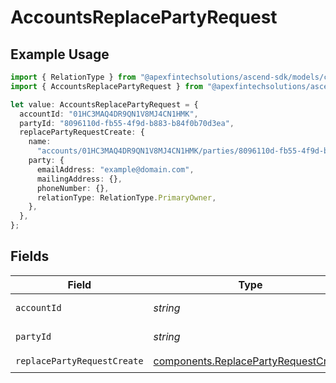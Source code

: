 # AccountsReplacePartyRequest

## Example Usage

```typescript
import { RelationType } from "@apexfintechsolutions/ascend-sdk/models/components";
import { AccountsReplacePartyRequest } from "@apexfintechsolutions/ascend-sdk/models/operations";

let value: AccountsReplacePartyRequest = {
  accountId: "01HC3MAQ4DR9QN1V8MJ4CN1HMK",
  partyId: "8096110d-fb55-4f9d-b883-b84f0b70d3ea",
  replacePartyRequestCreate: {
    name:
      "accounts/01HC3MAQ4DR9QN1V8MJ4CN1HMK/parties/8096110d-fb55-4f9d-b883-b84f0b70d3ea",
    party: {
      emailAddress: "example@domain.com",
      mailingAddress: {},
      phoneNumber: {},
      relationType: RelationType.PrimaryOwner,
    },
  },
};
```

## Fields

| Field                                                                                        | Type                                                                                         | Required                                                                                     | Description                                                                                  | Example                                                                                      |
| -------------------------------------------------------------------------------------------- | -------------------------------------------------------------------------------------------- | -------------------------------------------------------------------------------------------- | -------------------------------------------------------------------------------------------- | -------------------------------------------------------------------------------------------- |
| `accountId`                                                                                  | *string*                                                                                     | :heavy_check_mark:                                                                           | The account id.                                                                              | 01HC3MAQ4DR9QN1V8MJ4CN1HMK                                                                   |
| `partyId`                                                                                    | *string*                                                                                     | :heavy_check_mark:                                                                           | The party id.                                                                                | 8096110d-fb55-4f9d-b883-b84f0b70d3ea                                                         |
| `replacePartyRequestCreate`                                                                  | [components.ReplacePartyRequestCreate](../../models/components/replacepartyrequestcreate.md) | :heavy_check_mark:                                                                           | N/A                                                                                          |                                                                                              |